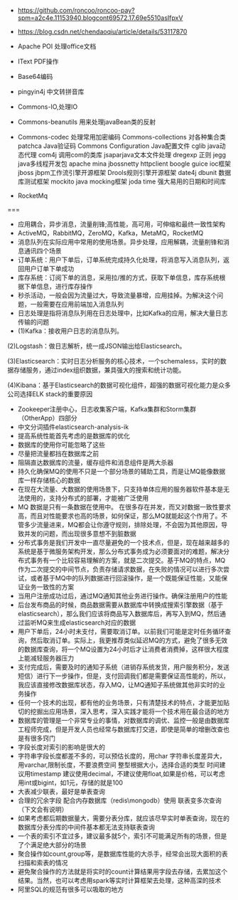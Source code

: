 * https://github.com/roncoo/roncoo-pay?spm=a2c4e.11153940.blogcont69572.17.69e5510asIfpxV
* https://blog.csdn.net/chendaoqiu/article/details/53117870
* Apache POI  处理office文档
* IText    PDF操作
* Base64编码
* pingyin4j  中文转拼音库
* Commons-IO,处理IO
* Commons-beanutils 用来处理javaBean类的反射
* Commons-codec 处理常用加密编码
Commons-collections 对各种集合类
patchca Java验证码
Commons Configuration Java配置文件
cglib java动态代理
com4j 调用com的类库
jsaparjava文本文件处理
dregexp 正则
jegg java多线程开发包
apache mina
jbossnetty
httpclient
boogle guice ioc框架
jboss jbpm工作流引擎开源框架
Drools规则引擎开源框架
date4j
dbunit 数据库测试框架
mockito java mocking框架
joda time 强大易用的日期和时间库


* RocketMq

===
* 应用耦合，异步消息，流量削锋;高性能，高可用，可伸缩和最终一致性架构
* ActiveMQ，RabbitMQ，ZeroMQ，Kafka，MetaMQ，RocketMQ
* 消息队列在实际应用中常用的使用场景。异步处理，应用解耦，流量削锋和消息通讯四个场景
* 订单系统：用户下单后，订单系统完成持久化处理，将消息写入消息队列，返回用户订单下单成功
* 库存系统：订阅下单的消息，采用拉/推的方式，获取下单信息，库存系统根据下单信息，进行库存操作
* 秒杀活动，一般会因为流量过大，导致流量暴增，应用挂掉。为解决这个问题，一般需要在应用前端加入消息队列
* 日志处理是指将消息队列用在日志处理中，比如Kafka的应用，解决大量日志传输的问题
* (1)Kafka：接收用户日志的消息队列。

(2)Logstash：做日志解析，统一成JSON输出给Elasticsearch。

(3)Elasticsearch：实时日志分析服务的核心技术，一个schemaless，实时的数据存储服务，通过index组织数据，兼具强大的搜索和统计功能。

(4)Kibana：基于Elasticsearch的数据可视化组件，超强的数据可视化能力是众多公司选择ELK stack的重要原因
* Zookeeper注册中心，日志收集客户端，Kafka集群和Storm集群（OtherApp）四部分
* 中文分词插件elasticsearch-analysis-ik
* 提高系统性能首先考虑的是数据库的优化
* 数据库的使用你可能忽略了这些
* 尽量把流量都挡在数据库之前
* 阻隔直达数据库的流量，缓存组件和消息组件是两大杀器
* 持久化确保MQ的使用不只是一个部分场景的辅助工具，而是让MQ能像数据库一样存储核心的数据
* 在现在大流量、大数据的使用场景下，只支持单体应用的服务器软件基本是无法使用的，支持分布式的部署，才能被广泛使用
* MQ 数据是只有一条数据在使用中。 在很多存在并发，而又对数据一致性要求高，而且对性能要求也高的场景，如何保证，那么MQ就能起这个作用了。不管多少流量进来，MQ都会让你遵守规则，排除处理，不会因为其他原因，导致并发的问题，而出现很多意想不到脏数据
* 分布式事务是我们开发中一直尽量避免的一个技术点，但是，现在越来越多的系统是基于微服务架构开发，那么分布式事务成为必须要面对的难题，解决分布式事务有一个比较容易理解的方案，就是二次提交。基于MQ的特点，MQ作为二次提交的中间节点，负责存储请求数据，在失败的情况可以进行多次尝试，或者基于MQ中的队列数据进行回滚操作，是一个既能保证性能，又能保证业务一致性的方案
* 当用户注册成功过后，通过MQ通知其他业务进行操作。确保注册用户的性能
* 后台发布商品的时候，商品数据需要从数据库中转换成搜索引擎数据（基于elasticsearch），那么我们应该将商品写入数据库后，再写入到MQ，然后通过监听MQ来生成elasticsearch对应的数据
* 用户下单后，24小时未支付，需要取消订单。以前我们可能是定时任务循环查询，然后取消订单。实际上，我更推荐类似延迟MQ的方式，避免了很多无效的数据库查询，将一个MQ设置为24小时后才让消费者消费掉，这样很大程度上能减轻服务器压力
* 支付完成后，需要及时的通知子系统（进销存系统发货，用户服务积分，发送短信）进行下一步操作，但是，支付回调我们都是需要保证高性能的，所以，我应该直接修改数据库状态，存入MQ，让MQ通知子系统做其他非实时的业务操作
* 任何一个技术的出现，都有他的业务场景，只有清楚技术的特点，才能更加贴切的挖掘出应用场景，深入思考，深入实践才能将一个技术用在最合适的地方
* 数据库的管理是一个非常专业的事情，对数据库的调优、监控一般是由数据库工程师完成，但是开发人员也经常与数据库打交道，即使是简单的增删改查也是有很多窍门
* 字段长度对索引的影响是很大的
* 字符串字段长度都差不多的，可以预估长度的，用char
字符串长度差异大，用varchar,限制长度，不要浪费空间
整型根据大小，选择合适的类型
时间建议用timestamp
建议使用decimal，不建议使用float,如果是价格，可以考虑用int或bigint，如1元，存储的就是100
* 大表减少联表，最好是单表查询
* 合理的冗余字段
配合内存数据库（redis\mongodb）使用
联表变多次查询（下文会有说明）
* 如果考虑都后期数据量大，需要分表分库，就应该尽早实时单表查询，现在的数据库分表分库的中间件基本都无法支持联表查询
* 一个表的索引不宜过多，建议最多就5个，索引不可能满足所有的场景，但是了个满足绝大部分的场景
* 聚合操作如count,group等，是数据库性能的大杀手，经常会出现大面积的表扫描和索表的情况
* 避免聚合操作的方法就是将实时的count计算结果用字段去存储，去累加这个结果。当然，也可以考虑用spark等实时计算框架去处理，这种高深的技术
* 阿里SQL的规范有很多可以吸取的地方

